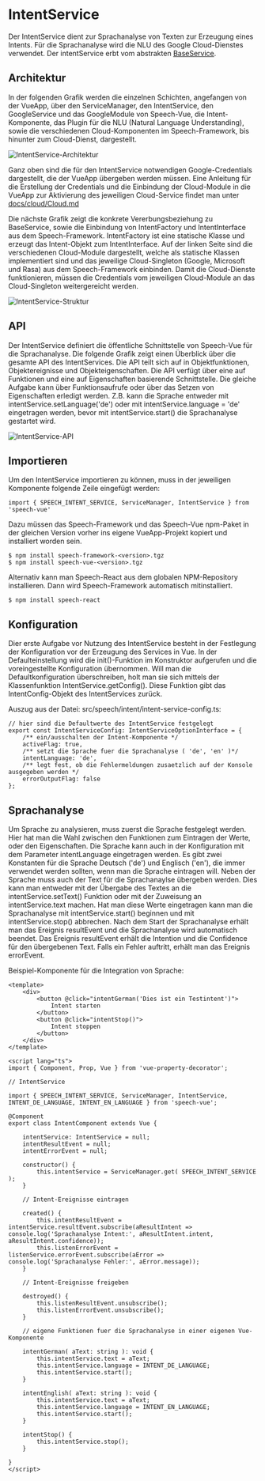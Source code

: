 # IntentService

Der IntentService dient zur Sprachanalyse von Texten zur Erzeugung eines Intents. Für die Sprachanalyse wird die NLU des Google Cloud-Dienstes verwendet. Der intentService erbt vom abstrakten [BaseService](./../base/BaseService.md).


## Architektur

In der folgenden Grafik werden die einzelnen Schichten, angefangen von der VueApp, über den ServiceManager, den IntentService, den GoogleService und das GoogleModule von Speech-Vue, die Intent-Komponente, das Plugin für die NLU (Natural Language Understanding), sowie die verschiedenen Cloud-Komponenten im Speech-Framework, bis hinunter zum Cloud-Dienst, dargestellt. 


![IntentService-Architektur](IntentService-1.gif)


Ganz oben sind die für den IntentService notwendigen Google-Credentials dargestellt, die der VueApp übergeben werden müssen. Eine Anleitung für die Erstellung der Credentials und die Einbindung der Cloud-Module in die VueApp zur Aktivierung des jeweiligen Cloud-Service findet man unter [docs/cloud/Cloud.md](./../../cloud/Cloud.md)

Die nächste Grafik zeigt die konkrete Vererbungsbeziehung zu BaseService, sowie die Einbindung von IntentFactory und IntentInterface aus dem Speech-Framework. IntentFactory ist eine statische Klasse und erzeugt das Intent-Objekt zum IntentInterface. Auf der linken Seite sind die verschiedenen Cloud-Module dargestellt, welche als statische Klassen implementiert sind und das jeweilige Cloud-Singleton (Google, Microsoft und Rasa) aus dem Speech-Framework einbinden.
Damit die Cloud-Dienste funktionieren, müssen die Credentials vom jeweiligen Cloud-Module an das Cloud-Singleton weitergereicht werden.


![IntentService-Struktur](IntentService-2.gif)


## API

Der IntentService definiert die öffentliche Schnittstelle von Speech-Vue für die Sprachanalyse. Die folgende Grafik zeigt einen Überblick über die gesamte API des IntentServices. Die API teilt sich auf in Objektfunktionen, Objektereignisse und Objekteigenschaften. Die API verfügt über eine auf Funktionen und eine auf Eigenschaften basierende Schnittstelle. Die gleiche Aufgabe kann über Funktionsaufrufe oder über das Setzen von Eigenschaften erledigt werden. Z.B. kann die Sprache entweder mit intentService.setLanguage('de') oder mit intentService.language = 'de' eingetragen werden, bevor mit intentService.start() die Sprachanalyse gestartet wird.

![IntentService-API](IntentService-3.gif)


## Importieren

Um den IntentService importieren zu können, muss in der jeweiligen Komponente folgende Zeile eingefügt werden:

	import { SPEECH_INTENT_SERVICE, ServiceManager, IntentService } from 'speech-vue'

Dazu müssen das Speech-Framework und das Speech-Vue npm-Paket in der gleichen Version vorher ins eigene VueApp-Projekt kopiert und installiert worden sein.

	$ npm install speech-framework-<version>.tgz
	$ npm install speech-vue-<version>.tgz
	 
Alternativ kann man Speech-React aus dem globalen NPM-Repository installieren. Dann wird Speech-Framework automatisch mitinstalliert.

	$ npm install speech-react
	

## Konfiguration

Dier erste Aufgabe vor Nutzung des IntentService besteht in der Festlegung der Konfiguration vor der Erzeugung des Services in Vue. In der Defaulteinstellung wird die init()-Funktion im Konstruktor aufgerufen und die voreingestellte Konfiguration übernommen. Will man die Defaultkonfiguration überschreiben, holt man sie sich mittels der Klassenfunktion IntentService.getConfig(). Diese Funktion gibt das IntentConfig-Objekt des IntentServices zurück.

Auszug aus der Datei: src/speech/intent/intent-service-config.ts:

	// hier sind die Defaultwerte des IntentService festgelegt	
	export const IntentServiceConfig: IntentServiceOptionInterface = {
	    /** ein/ausschalten der Intent-Komponente */
	    activeFlag: true,
	    /** setzt die Sprache fuer die Sprachanalyse ( 'de', 'en' )*/
	    intentLanguage: 'de',
	    /** legt fest, ob die Fehlermeldungen zusaetzlich auf der Konsole ausgegeben werden */
	    errorOutputFlag: false
	};


## Sprachanalyse

Um Sprache zu analysieren, muss zuerst die Sprache festgelegt werden. Hier hat man die Wahl zwischen den Funktionen zum Eintragen der Werte, oder den Eigenschaften. Die Sprache kann auch in der Konfiguration mit dem Parameter intentLanguage eingetragen werden. Es gibt zwei Konstanten für die Sprache Deutsch ('de') und Englisch ('en'), die immer verwendet werden sollten, wenn man die Sprache eintragen will. Neben der Sprache muss auch der Text für die Sprachanaylse übergeben werden. Dies kann man entweder mit der Übergabe des Textes an die intentService.setText() Funktion oder mit der Zuweisung an intentService.text machen. Hat man diese Werte eingetragen kann man die Sprachanalyse mit intentService.start() beginnen und mit intentService.stop() abbrechen. Nach dem Start der Sprachanalyse erhält man das Ereignis resultEvent und die Sprachanalyse wird automatisch beendet. Das Ereignis resultEvent erhält die Intention und die Confidence für den übergebenen Text. Falls ein Fehler auftritt, erhält man das Ereignis errorEvent.

Beispiel-Komponente für die Integration von Sprache:


 	<template>
		<div>
			<button @click="intentGerman('Dies ist ein Testintent')">
				Intent starten
			</button>
			<button @click="intentStop()">
				Intent stoppen
			</button>
		</div>
	</template>

	<script lang="ts">
	import { Component, Prop, Vue } from 'vue-property-decorator';

	// IntentService 
		
	import { SPEECH_INTENT_SERVICE, ServiceManager, IntentService, INTENT_DE_LANGUAGE, INTENT_EN_LANGUAGE } from 'speech-vue';

	@Component
	export class IntentComponent extends Vue {
	
		intentService: IntentService = null;
		intentResultEvent = null;
		intentErrorEvent = null;
	
		constructor() {
			this.intentService = ServiceManager.get( SPEECH_INTENT_SERVICE );
		}
		
		// Intent-Ereignisse eintragen

		created() {
			this.intentResultEvent = intentService.resultEvent.subscribe(aResultIntent => console.log('Sprachanalyse Intent:', aResultIntent.intent, aResultIntent.confidence));
			this.listenErrorEvent = listenService.errorEvent.subscribe(aError => console.log('Sprachanalyse Fehler:', aError.message));
		}

		// Intent-Ereignisse freigeben
		
		destroyed() {
			this.listenResultEvent.unsubscribe();
			this.listenErrorEvent.unsubscribe();
		}

		// eigene Funktionen fuer die Sprachanalyse in einer eigenen Vue-Komponente

		intentGerman( aText: string ): void {
			this.intentService.text = aText;
			this.intentService.language = INTENT_DE_LANGUAGE;
			this.intentService.start();
		}
		
		intentEnglish( aText: string ): void {
			this.intentService.text = aText;
			this.intentService.language = INTENT_EN_LANGUAGE;
			this.intentService.start();
		}	

		intentStop() {
			this.intentService.stop();
		}

	}
	</script>
